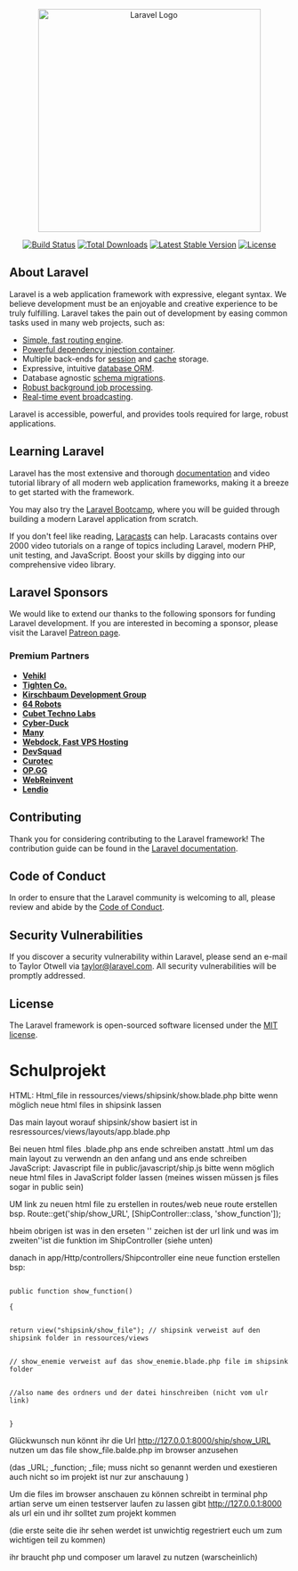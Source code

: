 <p align="center"><a href="https://laravel.com" target="_blank"><img src="https://raw.githubusercontent.com/laravel/art/master/logo-lockup/5%20SVG/2%20CMYK/1%20Full%20Color/laravel-logolockup-cmyk-red.svg" width="400" alt="Laravel Logo"></a></p>

<p align="center">
<a href="https://github.com/laravel/framework/actions"><img src="https://github.com/laravel/framework/workflows/tests/badge.svg" alt="Build Status"></a>
<a href="https://packagist.org/packages/laravel/framework"><img src="https://img.shields.io/packagist/dt/laravel/framework" alt="Total Downloads"></a>
<a href="https://packagist.org/packages/laravel/framework"><img src="https://img.shields.io/packagist/v/laravel/framework" alt="Latest Stable Version"></a>
<a href="https://packagist.org/packages/laravel/framework"><img src="https://img.shields.io/packagist/l/laravel/framework" alt="License"></a>
</p>

## About Laravel

Laravel is a web application framework with expressive, elegant syntax. We believe development must be an enjoyable and creative experience to be truly fulfilling. Laravel takes the pain out of development by easing common tasks used in many web projects, such as:

- [Simple, fast routing engine](https://laravel.com/docs/routing).
- [Powerful dependency injection container](https://laravel.com/docs/container).
- Multiple back-ends for [session](https://laravel.com/docs/session) and [cache](https://laravel.com/docs/cache) storage.
- Expressive, intuitive [database ORM](https://laravel.com/docs/eloquent).
- Database agnostic [schema migrations](https://laravel.com/docs/migrations).
- [Robust background job processing](https://laravel.com/docs/queues).
- [Real-time event broadcasting](https://laravel.com/docs/broadcasting).

Laravel is accessible, powerful, and provides tools required for large, robust applications.

## Learning Laravel

Laravel has the most extensive and thorough [documentation](https://laravel.com/docs) and video tutorial library of all modern web application frameworks, making it a breeze to get started with the framework.

You may also try the [Laravel Bootcamp](https://bootcamp.laravel.com), where you will be guided through building a modern Laravel application from scratch.

If you don't feel like reading, [Laracasts](https://laracasts.com) can help. Laracasts contains over 2000 video tutorials on a range of topics including Laravel, modern PHP, unit testing, and JavaScript. Boost your skills by digging into our comprehensive video library.

## Laravel Sponsors

We would like to extend our thanks to the following sponsors for funding Laravel development. If you are interested in becoming a sponsor, please visit the Laravel [Patreon page](https://patreon.com/taylorotwell).

### Premium Partners

- **[Vehikl](https://vehikl.com/)**
- **[Tighten Co.](https://tighten.co)**
- **[Kirschbaum Development Group](https://kirschbaumdevelopment.com)**
- **[64 Robots](https://64robots.com)**
- **[Cubet Techno Labs](https://cubettech.com)**
- **[Cyber-Duck](https://cyber-duck.co.uk)**
- **[Many](https://www.many.co.uk)**
- **[Webdock, Fast VPS Hosting](https://www.webdock.io/en)**
- **[DevSquad](https://devsquad.com)**
- **[Curotec](https://www.curotec.com/services/technologies/laravel/)**
- **[OP.GG](https://op.gg)**
- **[WebReinvent](https://webreinvent.com/?utm_source=laravel&utm_medium=github&utm_campaign=patreon-sponsors)**
- **[Lendio](https://lendio.com)**

## Contributing

Thank you for considering contributing to the Laravel framework! The contribution guide can be found in the [Laravel documentation](https://laravel.com/docs/contributions).

## Code of Conduct

In order to ensure that the Laravel community is welcoming to all, please review and abide by the [Code of Conduct](https://laravel.com/docs/contributions#code-of-conduct).

## Security Vulnerabilities

If you discover a security vulnerability within Laravel, please send an e-mail to Taylor Otwell via [taylor@laravel.com](mailto:taylor@laravel.com). All security vulnerabilities will be promptly addressed.

## License

The Laravel framework is open-sourced software licensed under the [MIT license](https://opensource.org/licenses/MIT).
# Schulprojekt
HTML:
Html_file in ressources/views/shipsink/show.blade.php bitte wenn möglich neue html files in shipsink lassen

Das main layout worauf shipsink/show basiert ist in resressources/views/layouts/app.blade.php

Bei neuen html files .blade.php ans ende schreiben anstatt .html um das main layout zu verwendn <x-app-layout> an den anfang und </x-app-layout> ans ende schreiben
JavaScript:
Javascript file in public/javascript/ship.js bitte wenn möglich neue html files in JavaScript folder lassen (meines wissen müssen js files sogar in public sein)

UM link zu neuen html file zu erstellen in routes/web neue route erstellen bsp. Route::get('ship/show_URL', [ShipController::class, 'show_function']);

hbeim obrigen ist was in den erseten '' zeichen ist der url link und was im zweiten''ist die funktion im ShipController (siehe unten)

danach in app/Http/controllers/Shipcontroller eine neue function erstellen bsp: 



                                                                                public function show_function()
                                                                               {

                                                                                        return view("shipsink/show_file"); // shipsink verweist auf den shipsink folder in ressources/views

                                                                                                                            // show_enemie verweist auf das show_enemie.blade.php file im shipsink folder

                                                                                                                            //also name des ordners und der datei hinschreiben (nicht vom ulr link)

                                                                                }

Glückwunsch nun könnt ihr die Url http://127.0.0.1:8000/ship/show_URL nutzen um das file show_file.balde.php im browser anzusehen

(das _URL; _function; _file; muss nicht so genannt werden und exestieren auch nicht so im projekt ist nur zur anschauung )


Um die files im browser anschauen zu können schreibt in terminal     php artian serve     um einen testserver laufen zu lassen gibt http://127.0.0.1:8000 als url ein und ihr solltet zum projekt kommen

(die erste seite die ihr sehen werdet ist unwichtig regestriert euch um zum wichtigen teil zu kommen)


ihr braucht php und composer um laravel zu nutzen (warscheinlich)